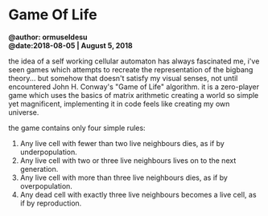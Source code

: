 # Game Of Life
**@author: ormuseldesu**  
**@date:2018-08-05 | August 5, 2018**  

the idea of a self working cellular automaton has always fascinated me, i've seen games which attempts to recreate the representation of the bigbang theory... but somehow that doesn't satisfy my visual senses, not until encountered John H. Conway's "Game of Life" algorithm. it is a zero-player game which uses the basics of matrix arithmetic creating a world so simple yet magnificent, implementing it in code feels like creating my own universe.

the game contains only four simple rules:  
1. Any live cell with fewer than two live neighbours dies, as if by underpopulation.  
2. Any live cell with two or three live neighbours lives on to the next generation.  
3. Any live cell with more than three live neighbours dies, as if by overpopulation.  
4. Any dead cell with exactly three live neighbours becomes a live cell, as if by reproduction.  
